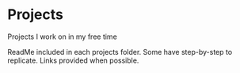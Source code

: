 # Projects
Projects I work on in my free time

ReadMe included in each projects folder. Some have step-by-step to replicate.
Links provided when possible.
